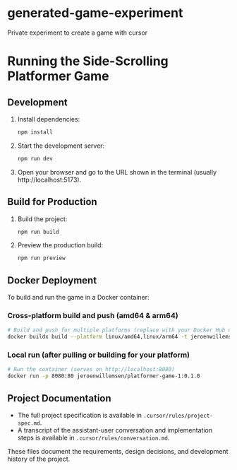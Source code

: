 # generated-game-experiment
Private experiment to create a game with cursor

# Running the Side-Scrolling Platformer Game

## Development

1. Install dependencies:
   ```sh
   npm install
   ```
2. Start the development server:
   ```sh
   npm run dev
   ```
3. Open your browser and go to the URL shown in the terminal (usually http://localhost:5173).

## Build for Production

1. Build the project:
   ```sh
   npm run build
   ```
2. Preview the production build:
   ```sh
   npm run preview
   ```

## Docker Deployment

To build and run the game in a Docker container:

### Cross-platform build and push (amd64 & arm64)

```sh
# Build and push for multiple platforms (replace with your Docker Hub username/image)
docker buildx build --platform linux/amd64,linux/arm64 -t jeroenwillemsen/platformer-game-1:0.1.0 --load .
```

### Local run (after pulling or building for your platform)

```sh
# Run the container (serves on http://localhost:8080)
docker run -p 8080:80 jeroenwillemsen/platformer-game-1:0.1.0
```

## Project Documentation

- The full project specification is available in `.cursor/rules/project-spec.md`.
- A transcript of the assistant-user conversation and implementation steps is available in `.cursor/rules/conversation.md`.

These files document the requirements, design decisions, and development history of the project.
